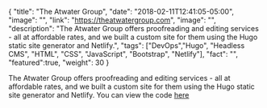 {
  "title": "The Atwater Group",
  "date": "2018-02-11T12:41:05-05:00",
  "image": "",
  "link": "https://theatwatergroup.com",
  "image": "",
  "description": "The Atwater Group offers proofreading and editing services - all at affordable rates, and we built a custom site for them using the Hugo static site generator and Netlify.",
  "tags": ["DevOps","Hugo", "Headless CMS", "HTML", "CSS", "JavaScript", "Bootstrap", "Netlify"],
  "fact": "",
  "featured":true,
  "weight": 30
}

The Atwater Group offers proofreading and editing services - all at affordable rates, and we built a custom site for them using the Hugo static site generator and Netlify. You can view the code [here](https://github.com/ogdenstudios/atwater)
